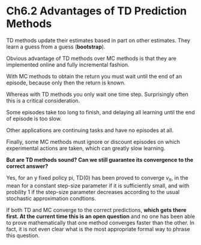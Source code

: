 # Ch6.2 Advantages of TD Prediction Methods

TD methods update their estimates based in part on other estimates. They learn a guess from a guess (******************bootstrap******************). 

Obvious advantage of TD methods over MC methods is that they are implemented online and fully incremental fashion. 

With MC methods to obtain the return you must wait until the end of an episode, because only then the return is known.

Whereas with TD methods you only wait one time step.  Surprisingly often this is a critical consideration. 

Some episodes take too long to finish, and delaying all learning until the end of episode is too slow.

Other applications are continuing tasks and have no episodes at all. 

Finally, some MC methods must ignore or discount episodes on which experimental actions are taken, which can greatly slow learning. 

******************But are TD methods sound? Can we still guarantee its convergence to the correct answer?******************

Yes, for an y fixed policy pi, TD(0) has been proved to converge $v_\pi$, in the mean for a constant step-size parameter if it is sufficiently small, and with probility 1 if the step-size parameter decreases according to the usual stochastic approximation condtions.

If both TD and MC converge to the correct predictions, ************which gets there first. At the current time this is an open question************ and no one has been able to prove mathematically that one method converges faster than the other. In fact, it is not even clear what is the most appropriate formal way to phrase this question.
